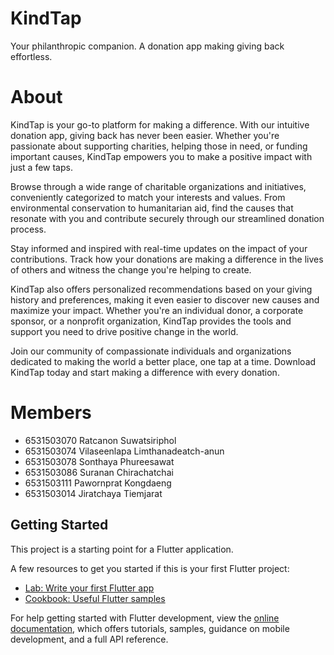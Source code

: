# KindTap

Your philanthropic companion. A donation app making giving back effortless.

# About

KindTap is your go-to platform for making a difference. With our intuitive donation app, giving back has never been easier. Whether you're passionate about supporting charities, helping those in need, or funding important causes, KindTap empowers you to make a positive impact with just a few taps.

Browse through a wide range of charitable organizations and initiatives, conveniently categorized to match your interests and values. From environmental conservation to humanitarian aid, find the causes that resonate with you and contribute securely through our streamlined donation process.

Stay informed and inspired with real-time updates on the impact of your contributions. Track how your donations are making a difference in the lives of others and witness the change you're helping to create.

KindTap also offers personalized recommendations based on your giving history and preferences, making it even easier to discover new causes and maximize your impact. Whether you're an individual donor, a corporate sponsor, or a nonprofit organization, KindTap provides the tools and support you need to drive positive change in the world.

Join our community of compassionate individuals and organizations dedicated to making the world a better place, one tap at a time. Download KindTap today and start making a difference with every donation.

# Members

- 6531503070 Ratcanon Suwatsiriphol
- 6531503074 Vilaseenlapa Limthanadeatch-anun
- 6531503078 Sonthaya Phureesawat
- 6531503086 Suranan Chirachatchai
- 6531503111 Pawornprat Kongdaeng
- 6531503014 Jiratchaya Tiemjarat

## Getting Started

This project is a starting point for a Flutter application.

A few resources to get you started if this is your first Flutter project:

- [Lab: Write your first Flutter app](https://docs.flutter.dev/get-started/codelab)
- [Cookbook: Useful Flutter samples](https://docs.flutter.dev/cookbook)

For help getting started with Flutter development, view the
[online documentation](https://docs.flutter.dev/), which offers tutorials,
samples, guidance on mobile development, and a full API reference.
